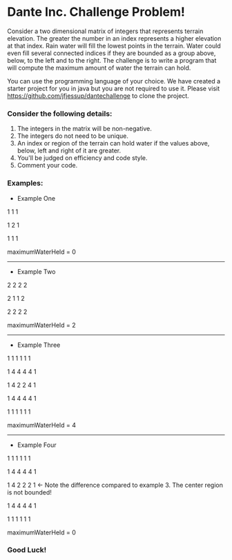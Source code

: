 # Dante Inc. Challenge Problem!

Consider a two dimensional matrix of integers that represents terrain elevation. The greater the number in an index represents a higher elevation at that index. Rain water will fill the lowest points in the terrain. Water could even fill several connected indices if they are bounded as a group above, below, to the left and to the right. The challenge is to write a program that will compute the maximum amount of water the terrain can hold. 

You can use the programming language of your choice. We have created a starter project for you in java but you are not required to use it. Please visit https://github.com/jfjessup/dantechallenge to clone the project. 

### Consider the following details:

1. The integers in the matrix will be non-negative.
2. The integers do not need to be unique.
3. An index or region of the terrain can hold water if the values above, below, left and right of it are greater.
4. You'll be judged on efficiency and code style.
5. Comment your code.

### Examples:

* Example One

1  1  1

1  2  1

1  1  1

maximumWaterHeld = 0

_____


* Example Two

2  2  2  2

2  1  1  2

2  2  2  2

maximumWaterHeld = 2

_____


* Example Three

1  1  1  1  1  1

1  4  4  4  4  1

1  4  2  2  4  1

1  4  4  4  4  1

1  1  1  1  1  1

maximumWaterHeld = 4

_____


* Example Four

1  1  1  1  1  1

1  4  4  4  4  1

1  4  2  2  2  1  <- Note the difference compared to example 3. The center region is not bounded!

1  4  4  4  4  1

1  1  1  1  1  1

maximumWaterHeld = 0

### Good Luck!
